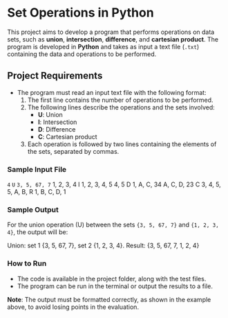 # Set Operations in Python

This project aims to develop a program that performs operations on data sets, such as **union**, **intersection**, **difference**, and **cartesian product**. The program is developed in **Python** and takes as input a text file (`.txt`) containing the data and operations to be performed.

## Project Requirements

- The program must read an input text file with the following format:
  1. The first line contains the number of operations to be performed.
  2. The following lines describe the operations and the sets involved:
     - **U**: Union
     - **I**: Intersection
     - **D**: Difference
     - **C**: Cartesian product
  3. Each operation is followed by two lines containing the elements of the sets, separated by commas.

### Sample Input File

```4```
```U```
```3, 5, 67, 7```
1, 2, 3, 4
I
1, 2, 3, 4, 5
4, 5
D
1, A, C, 34
A, C, D, 23
C
3, 4, 5, 5, A, B, R
1, B, C, D, 1

### Sample Output

For the union operation (U) between the sets `{3, 5, 67, 7}` and `{1, 2, 3, 4}`, the output will be:

Union: set 1 {3, 5, 67, 7}, set 2 {1, 2, 3, 4}. Result: {3, 5, 67, 7, 1, 2, 4}


### How to Run

- The code is available in the project folder, along with the test files.
- The program can be run in the terminal or output the results to a file.

**Note**: The output must be formatted correctly, as shown in the example above, to avoid losing points in the evaluation.
